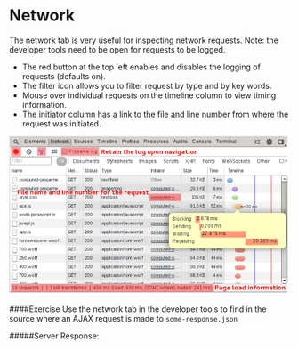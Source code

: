 Network
=======

The network tab is very useful for inspecting network requests. Note: the developer tools need to be open for requests to be logged.

  * The red button at the top left enables and disables the logging of requests (defaults on).
  * The filter icon allows you to filter request by type and by key words.
  * Mouse over individual requests on the timeline column to view timing information.
  * The initiator column has a link to the file and line number from where the request was initiated.

<img src="../network/network.png"/>

####Exercise‎
Use the network tab in the developer tools to find in the source where an AJAX request is made to `some-response.json`

#####Server Response:
<div id='server-response'></div>

<script>
	setTimeout(function() {
		jQuery.ajax({
			url: '/network/some-response.json',
			type: 'GET',
			contentType: 'application/json',
			success: function(resp) {
				var el = document.getElementById('server-response');
				if(el) el.innerHTML = JSON.stringify(resp);
			}
		})
	}, 1000)
</script>